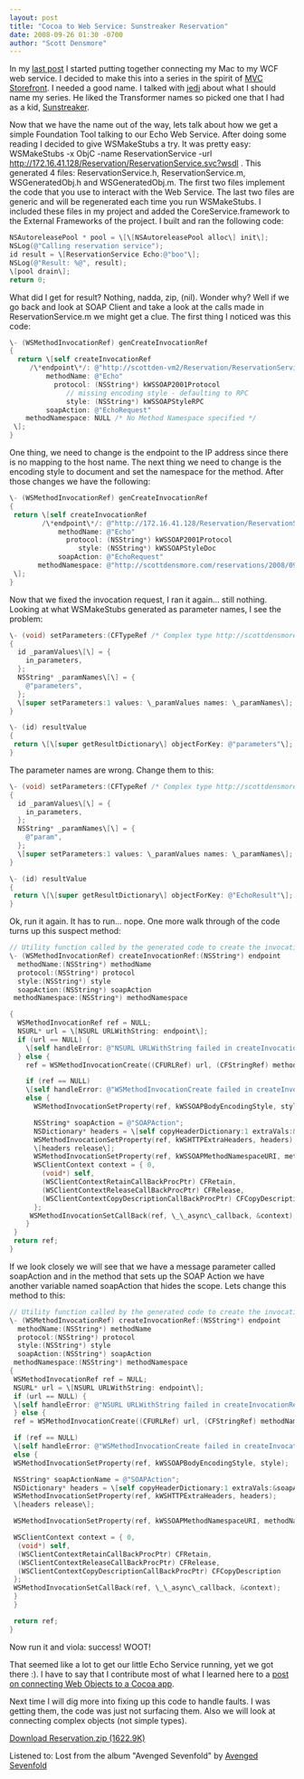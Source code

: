 ```yaml
---
layout: post
title: "Cocoa to Web Service: Sunstreaker Reservation"
date: 2008-09-26 01:30 -0700
author: "Scott Densmore"
---
```

In my [last post](http://scottdensmore.typepad.com/blog/2008/09/cocoa-to-wsdl-web-service-or-hi-pc-it-is-me-mac.html) I started putting together connecting my Mac to my WCF web service. I decided to make this into a series in the spirit of [MVC Storefront](http://blog.wekeroad.com/mvc-storefront/). I needed a good name. I talked with [jedi](http://blogs.msdn.com/agilemonkey/) about what I should name my series. He liked the Transformer names so picked one that I had as a kid, [Sunstreaker](http://en.wikipedia.org/wiki/Sunstreaker).

Now that we have the name out of the way, lets talk about how we get a simple Foundation Tool talking to our Echo Web Service. After doing some reading I decided to give WSMakeStubs a try. It was pretty easy: WSMakeStubs -x ObjC -name ReservationService -url http://172.16.41.128/Reservation/ReservationService.svc?wsdl . This generated 4 files: ReservationService.h, ReservationService.m, WSGeneratedObj.h and WSGeneratedObj.m. The first two files implement the code that you use to interact with the Web Service. The last two files are generic and will be regenerated each time you run WSMakeStubs. I included these files in my project and added the CoreService.framework to the External Frameworks of the project. I built and ran the following code:

```objectivec
NSAutoreleasePool * pool = \[\[NSAutoreleasePool alloc\] init\];
NSLog(@"Calling reservation service");
id result = \[ReservationService Echo:@"boo"\];
NSLog(@"Result: %@", result);
\[pool drain\];
return 0;
```

What did I get for result? Nothing, nadda, zip, (nil). Wonder why? Well if we go back and look at SOAP Client and take a look at the calls made in ReservationService.m we might get a clue. The first thing I noticed was this code:

```objectivec
\- (WSMethodInvocationRef) genCreateInvocationRef
{
  return \[self createInvocationRef
     /\*endpoint\*/: @"http://scottden-vm2/Reservation/ReservationService.svc"
         methodName: @"Echo"
           protocol: (NSString*) kWSSOAP2001Protocol
              // missing encoding style - defaulting to RPC
              style: (NSString*) kWSSOAPStyleRPC
         soapAction: @"EchoRequest"
    methodNamespace: NULL /* No Method Namespace specified */
 \];
}
```

One thing, we need to change is the endpoint to the IP address since there is no mapping to the host name. The next thing we need to change is the encoding style to document and set the namespace for the method. After those changes we have the following:

```objectivec
\- (WSMethodInvocationRef) genCreateInvocationRef
{
 return \[self createInvocationRef
        /\*endpoint\*/: @"http://172.16.41.128/Reservation/ReservationService.svc"
            methodName: @"Echo"
              protocol: (NSString*) kWSSOAP2001Protocol
                 style: (NSString*) kWSSOAPStyleDoc
            soapAction: @"EchoRequest"
       methodNamespace: @"http://scottdensmore.com/reservations/2008/09"
 \];
}
```

Now that we fixed the invocation request, I ran it again... still nothing. Looking at what WSMakeStubs generated as parameter names, I see the problem:

```objectivec
\- (void) setParameters:(CFTypeRef /* Complex type http://scottdensmore.com/reservations/2008/09|Echo */) in_parameters
{
  id _paramValues\[\] = {
    in_parameters,
  };
  NSString* _paramNames\[\] = {
    @"parameters",
  };
  \[super setParameters:1 values: \_paramValues names: \_paramNames\];
}

\- (id) resultValue
{
 return \[\[super getResultDictionary\] objectForKey: @"parameters"\];
}
```

The parameter names are wrong. Change them to this:

```objectivec
\- (void) setParameters:(CFTypeRef /* Complex type http://scottdensmore.com/reservations/2008/09|Echo */) in_parameters
{
  id _paramValues\[\] = {
    in_parameters,
  };
  NSString* _paramNames\[\] = {
    @"param",
  };
  \[super setParameters:1 values: \_paramValues names: \_paramNames\];
}

\- (id) resultValue
{
 return \[\[super getResultDictionary\] objectForKey: @"EchoResult"\];
}
```

Ok, run it again. It has to run... nope. One more walk through of the code turns up this suspect method:

```objectivec
// Utility function called by the generated code to create the invocation
\- (WSMethodInvocationRef) createInvocationRef:(NSString*) endpoint
  methodName:(NSString*) methodName
  protocol:(NSString*) protocol
  style:(NSString*) style
  soapAction:(NSString*) soapAction
 methodNamespace:(NSString*) methodNamespace

{
  WSMethodInvocationRef ref = NULL;
  NSURL* url = \[NSURL URLWithString: endpoint\];
  if (url == NULL) {
    \[self handleError: @"NSURL URLWithString failed in createInvocationRef" errorString:NULL errorDomain:kCFStreamErrorDomainMacOSStatus errorNumber: paramErr\];
  } else {
    ref = WSMethodInvocationCreate((CFURLRef) url, (CFStringRef) methodName, (CFStringRef) protocol);

    if (ref == NULL)
    \[self handleError: @"WSMethodInvocationCreate failed in createInvocationRef" errorString:NULL errorDomain:kCFStreamErrorDomainMacOSStatus errorNumber: paramErr\];
    else {
      WSMethodInvocationSetProperty(ref, kWSSOAPBodyEncodingStyle, style);

      NSString* soapAction = @"SOAPAction";
      NSDictionary* headers = \[self copyHeaderDictionary:1 extraVals:&soapAction extraKeys:&soapAction\];
      WSMethodInvocationSetProperty(ref, kWSHTTPExtraHeaders, headers);
      \[headers release\];
      WSMethodInvocationSetProperty(ref, kWSSOAPMethodNamespaceURI, methodNamespace);
      WSClientContext context = { 0,
        (void*) self,
        (WSClientContextRetainCallBackProcPtr) CFRetain,
        (WSClientContextReleaseCallBackProcPtr) CFRelease,
        (WSClientContextCopyDescriptionCallBackProcPtr) CFCopyDescription
      };
     WSMethodInvocationSetCallBack(ref, \_\_async\_callback, &context);
    }
 }
 return ref;
}
```

If we look closely we will see that we have a message parameter called soapAction and in the method that sets up the SOAP Action we have another variable named soapAction that hides the scope. Lets change this method to this:

```objectivec
// Utility function called by the generated code to create the invocation
\- (WSMethodInvocationRef) createInvocationRef:(NSString*) endpoint
  methodName:(NSString*) methodName
  protocol:(NSString*) protocol
  style:(NSString*) style
  soapAction:(NSString*) soapAction
 methodNamespace:(NSString*) methodNamespace
{
 WSMethodInvocationRef ref = NULL;
 NSURL* url = \[NSURL URLWithString: endpoint\];
 if (url == NULL) {
 \[self handleError: @"NSURL URLWithString failed in createInvocationRef" errorString:NULL errorDomain:kCFStreamErrorDomainMacOSStatus errorNumber: paramErr\];
 } else {
 ref = WSMethodInvocationCreate((CFURLRef) url, (CFStringRef) methodName, (CFStringRef) protocol);

 if (ref == NULL)
 \[self handleError: @"WSMethodInvocationCreate failed in createInvocationRef" errorString:NULL errorDomain:kCFStreamErrorDomainMacOSStatus errorNumber: paramErr\];
 else {
 WSMethodInvocationSetProperty(ref, kWSSOAPBodyEncodingStyle, style);

 NSString* soapActionName = @"SOAPAction";
 NSDictionary* headers = \[self copyHeaderDictionary:1 extraVals:&soapAction extraKeys:&soapActionName\];
 WSMethodInvocationSetProperty(ref, kWSHTTPExtraHeaders, headers);
 \[headers release\];

 WSMethodInvocationSetProperty(ref, kWSSOAPMethodNamespaceURI, methodNamespace);

 WSClientContext context = { 0, 
  (void*) self, 
  (WSClientContextRetainCallBackProcPtr) CFRetain,
  (WSClientContextReleaseCallBackProcPtr) CFRelease, 
  (WSClientContextCopyDescriptionCallBackProcPtr) CFCopyDescription
 };
 WSMethodInvocationSetCallBack(ref, \_\_async\_callback, &context);
 }
 }

 return ref;
}
```

Now run it and viola: success! WOOT!

That seemed like a lot to get our little Echo Service running, yet we got there :). I have to say that I contribute most of what I learned here to a [post on connecting Web Objects to a Cocoa app](http://en.wikibooks.org/wiki/Programming:WebObjects/Web_Services/Web_Service_Provider).

Next time I will dig more into fixing up this code to handle faults. I was getting them, the code was just not surfacing them. Also we will look at connecting complex objects (not simple types).

[Download Reservation.zip (1622.9K)](/assets/files/Reservation.zip)

Listened to: Lost from the album "Avenged Sevenfold" by [Avenged Sevenfold](http://www.google.com/search?q=%22Avenged%20Sevenfold%22)